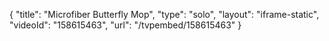 {
    "title": "Microfiber Butterfly Mop",
    "type": "solo",
    "layout": "iframe-static",
    "videoId": "158615463",
    "url": "\/tvpembed\/158615463"
}